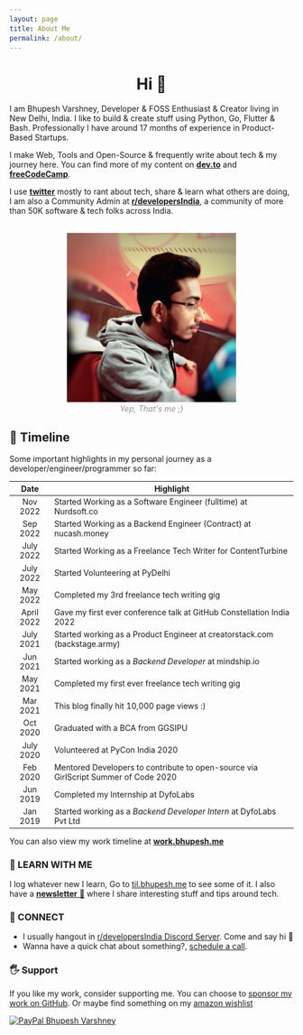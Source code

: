 ```yaml
---
layout: page
title: About Me
permalink: /about/
---
```


<!--<style type="text/css">
	input[type=text],textarea {
	  width: 100%;
	  padding: 12px 20px;
	  margin: 8px 0;
	  display: inline-block;
	  border: 1px solid #ccc;
	  border-radius: 4px;
	  box-sizing: border-box;
	}

	input[type=submit] {
	  width: 100%;
	  background-color: #7C10DC;
	  color: white;
	  padding: 14px 20px;
	  margin: 8px 0;
	  border: none;
	  border-radius: 20px;
	  cursor: pointer;
	}

	input[type=submit]:hover {
	  background-color: #464ec4;
	}

	input[type=email] {
	 width: 100%;
	 padding: 12px 20px;
	 margin: 8px 0;
	 display: inline-block;
	 border: 1px solid #ccc;
         border-radius: 4px;
         box-sizing: border-box;
	}

</style>
-->
<h1 align="center">Hi 👋</h1>

I am Bhupesh Varshney, Developer & FOSS Enthusiast & Creator living in New Delhi, India. I like to build & create stuff using Python, Go, Flutter & Bash. Professionally I have around 17 months of experience in Product-Based Startups.

I make Web, Tools and Open-Source & frequently write about tech & my journey here. You can find more of my content on  [**dev.to**](https://dev.to/bhupesh) and [**freeCodeCamp**](https://www.freecodecamp.org/news/author/bhupesh/).

I use [**twitter**](https://twitter.com/bhupeshimself) mostly to rant about tech, share & learn what others are doing, I am also a Community Admin at [**r/developersIndia**](https://www.reddit.com/r/developersIndia/), a community of more than 50K software & tech folks across India.

<br>
<center>
<img alt="Bhupesh Varshney Profile Image" src="https://raw.githubusercontent.com/Bhupesh-V/Bhupesh-V.github.io/master/images/profile1.jpg" height="300px">
<figcaption align="center" style="color: #939393;"><i>Yep, That's me ;)</i></figcaption>
</center>

## 📅️ Timeline

Some important highlights in my personal journey as a developer/engineer/programmer so far:

|    Date   | Highlight                                                                           |
|:---------:|-------------------------------------------------------------------------------------|
| Nov 2022 | Started Working as a Software Engineer (fulltime) at Nurdsoft.co                     |
| Sep 2022 | Started Working as a Backend Engineer (Contract) at nucash.money                     |
| July 2022 | Started Working as a Freelance Tech Writer for ContentTurbine                       |
| July 2022 | Started Volunteering at PyDelhi                                                     |
| May 2022 | Completed my 3rd freelance tech writing gig                                          |
| April 2022 | Gave my first ever conference talk at GitHub Constellation India 2022              |
| July 2021 | Started working as a Product Engineer at creatorstack.com (backstage.army)          |
|  Jun 2021 | Started working as a _Backend Developer_ at mindship.io                             |
|  May 2021 | Completed my first ever freelance tech writing gig                                  |
|  Mar 2021 | This blog finally hit 10,000 page views :)                                          |
|  Oct 2020 | Graduated with a BCA from GGSIPU                                                    |
| July 2020 | Volunteered at PyCon India 2020                                                     |
|  Feb 2020 | Mentored Developers to contribute to open-source via GirlScript Summer of Code 2020 |
|  Jun 2019 | Completed my Internship at DyfoLabs                                                 |
|  Jan 2019 | Started working as a _Backend Developer Intern_ at DyfoLabs Pvt Ltd                 |

You can also view my work timeline at <a href="https://work.bhupesh.me"  class="mark"><b>work.bhupesh.me</b></a>

<!-- ### 🌐 API
I am availabe as an API too 😜,

<img alt="Bhupesh's API" src="https://raw.githubusercontent.com/Bhupesh-V/Bhupesh-V.github.io/master/images/blog6.png" height="200px">
 -->

### 📖 LEARN WITH ME
I log whatever new I learn, Go to <a href="https://til.bhupesh.me"  class="mark">til.bhupesh.me</a> to see some of it. I also have a [**newsletter** 🚀](https://buttondown.email/bhupesh) where I share interesting stuff and tips around tech.

### 🦄 CONNECT

- I usually hangout in [r/developersIndia Discord Server](https://discord.gg/Ep6zGAuWbq). Come and say hi 👋
- Wanna have a quick chat about something?, [schedule a call](https://bhupesh.me/chat/).


### 🖐 Support 
If you like my work, consider supporting me. You can choose to [sponsor my work on GitHub](https://github.com/sponsors/Bhupesh-V). Or maybe find something on my [amazon wishlist](https://www.amazon.in/hz/wishlist/ls/2KGB001RHJJUA?ref_=wl_share)

<!-- I am registered as a Creator on Brave browser so you can tip me BATs either on this website or on my github. This website is also [web-monetization](https://community.webmonetization.org/) enabled therefore you can install [coil](https://coil.com/) browser extension to tip me.  -->

<!-- <a href="https://liberapay.com/bhupesh/donate">
	<img alt="Donate using Liberapay" src="https://liberapay.com/assets/widgets/donate.svg" height="40">
        </a>&nbsp; -->
<!-- <a href="https://ko-fi.com/bhupesh">
	<img title="ko-fi/bhupesh" alt="Support on ko-fi" src="https://user-images.githubusercontent.com/34342551/88784787-12507980-d1ae-11ea-82fe-f55753340168.png" width="185">
        </a>&nbsp; -->
<a href="https://paypal.me/BhupeshVarshney">
	<img title="PayPal Bhupesh Varshney" alt="PayPal Bhupesh Varshney" src="https://img.shields.io/badge/PayPal-00457C?style=for-the-badge&logo=paypal&logoColor=white" width="120">
</a>

<!-- <div id="contactform"> -->
<!-- <form enctype="text/plain" action="https://docs.google.com/forms/d/e/1FAIpQLSfim3RiM1NLrTszkwOv2uJ8mFMfZR6WZU-qKK6oRUlgA9vjuw/formResponse?" target="hidden_iframe" onsubmit="submitted=true;"> -->
<!-- <input type="email" name="entry.389706550" id="entry.389706550" placeholder="yo@hello.com" required /> -->
<!-- <input type="text" name="entry.1867581834" id="entry.1867581834" placeholder="Name" required /> -->
<!-- <textarea style="overflow:auto;resize:none;" name="entry.973008035" id="entry.973008035" placeholder="Send me a Hi.👋 :)" rows="4"></textarea> -->
<!-- <input type="submit" id="contact-button" value="Send" onclick="msg()"> -->
<!-- </form> -->
<!-- <iframe name="hidden_iframe" id="hidden_iframe" style="display:none;" onload="if(submitted) { clear()}"></iframe> -->
<!-- </div> -->

